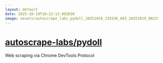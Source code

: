 ```yaml
---
layout: default
date: 2025-10-19T10:23:13.992830
image: assets/autoscrape_labs_pydoll_20251018_235436_603_20251019_002158--20251019T022159442--cropped.png
---
```


# [autoscrape-labs/pydoll](https://github.com/autoscrape-labs/pydoll/)

Web scraping via Chrome DevTools Protocol
